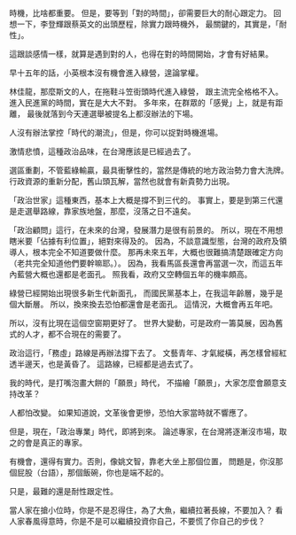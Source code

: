 時機，比啥都重要。
但是，要等到「對的時間」，卻需要巨大的耐心跟定力。
回想一下，李登輝跟蔡英文的出頭歷程，除實力跟時機外，
最關鍵的，其實是，「耐性」。

這跟談感情一樣，就算是遇到對的人，也得在對的時間開始，才會有好結果。

早十五年的話，小英根本沒有機會進入綠營，遑論掌權。

林佳龍，那麼斯文的人，在拖鞋斗笠街頭時代進入綠營，
跟主流完全格格不入。進入民進黨的時間，實在是大大不對。
多年來，在群眾的「感覺」上，就是有距離，
最後就落到今天連選舉被提名上都沒辦法的下場。

人沒有辦法掌控「時代的潮流」，但是，你可以捉對時機進場。

激情悲憤，這種政治品味，在台灣應該是已經過去了。

選區重劃，不管藍綠輸贏，最具衝擊性的，當然是傳統的地方政治勢力會大洗牌。
行政資源的重新分配，舊山頭瓦解，當然也就會有新貴勢力出現。

「政治世家」這種東西，基本上大概是撐不到三代的。
事實上，要是到第三代還是走選舉路線，靠家族地盤，那麼，沒落之日不遠矣。

「政治顧問」這行，在未來的台灣，發展潛力是很有前景的。
所以，現在不用想瞎米要「佔據有利位置」，絕對來得及的。
因為，不談意識型態，台灣的政府及領導人，根本完全不知道要做什麼。
那再未來五年，大概也很難搞清楚跟確定方向（老共完全知道他們要幹嘛耶。）。
因為，我看馬區長還會再當選一次，而這五年內藍營大概也還都是老面孔。
照我看，政府又空轉個五年的機率頗高。

綠營已經開始出現很多新生代新面孔，
而國民黨基本上，在我這年齡層，幾乎是個大斷層。
所以，換來換去恐怕都還會是老面孔。
這情況，大概會再五年吧。

所以，沒有比現在這個空窗期更好了。
世界大變動，可是政府一籌莫展，因為舊式的人才，都不合現在的需要了。

政治這行，「務虛」路線是再辦法撐下去了。
文藝青年、才氣縱橫，再怎樣曾經紅透半邊天，也是黃昏了。
這路線，已經都是過去式了。

我的時代，是打嘴泡畫大餅的「願景」時代，
不描繪「願景」，大家怎麼會願意支持改革？

人都怕改變。
如果知道說，文革後會更慘，恐怕大家當時就不響應了。

但是，現在，「政治專業」時代，即將到來。
論述專家，在台灣將逐漸沒市場，取之的會是真正的專家。

有機會，還得有實力。否則，像姚文智，靠老大坐上那個位置，
問題是，你沒那個屁股（台語），那個飯碗，你也是端不起的。

只是，最難的還是耐性跟定性。

當人家在搶小位時，你是不是忍得住，為了大魚，繼續拉著長線，不要加入？
看人家春風得意時，你是不是可以繼續投資你自己，不要慌了你自己的步伐？